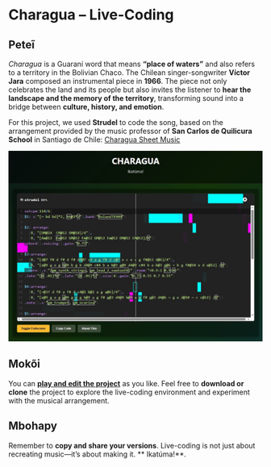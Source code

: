# Charagua – Live-Coding

## Peteĩ

*Charagua* is a Guaraní word that means **“place of waters”** and also refers to a territory in the Bolivian Chaco. The Chilean singer-songwriter **Víctor Jara** composed an instrumental piece in **1966**. The piece not only celebrates the land and its people but also invites the listener to **hear the landscape and the memory of the territory**, transforming sound into a bridge between **culture, history, and emotion**.

For this project, we used **Strudel** to code the song, based on the arrangement provided by the music professor of **San Carlos de Quilicura School** in Santiago de Chile: [Charagua Sheet Music](https://colegiosancarlosquilicura.cl/wp-content/uploads/2020/10/IoMEDIO_charagua_partitura_IImedio.pdf)

![Charagua Image](https://github.com/jfforero/Charagua/blob/main/charagua-portada2.jpg)

## Mokõi

You can [**play and edit the project**](https://jfforero.github.io/Charagua/) as you like. Feel free to **download or clone** the project to explore the live-coding environment and experiment with the musical arrangement.



## Mbohapy

Remember to **copy and share your versions**. Live-coding is not just about recreating music—it’s about making it. ** Ikatúma!**.


